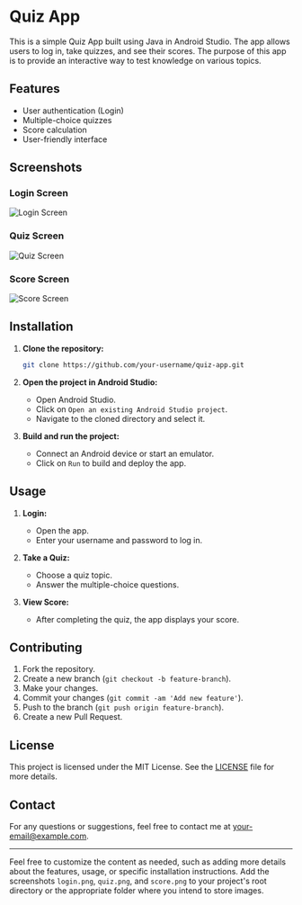 # Quiz App

This is a simple Quiz App built using Java in Android Studio. The app allows users to log in, take quizzes, and see their scores. The purpose of this app is to provide an interactive way to test knowledge on various topics.

## Features

- User authentication (Login)
- Multiple-choice quizzes
- Score calculation
- User-friendly interface

## Screenshots

### Login Screen
![Login Screen](login.png)

### Quiz Screen
![Quiz Screen](quiz.png)

### Score Screen
![Score Screen](score.png)

## Installation

1. **Clone the repository:**
   ```sh
   git clone https://github.com/your-username/quiz-app.git
   ```

2. **Open the project in Android Studio:**
   - Open Android Studio.
   - Click on `Open an existing Android Studio project`.
   - Navigate to the cloned directory and select it.

3. **Build and run the project:**
   - Connect an Android device or start an emulator.
   - Click on `Run` to build and deploy the app.

## Usage

1. **Login:**
   - Open the app.
   - Enter your username and password to log in.

2. **Take a Quiz:**
   - Choose a quiz topic.
   - Answer the multiple-choice questions.

3. **View Score:**
   - After completing the quiz, the app displays your score.

## Contributing

1. Fork the repository.
2. Create a new branch (`git checkout -b feature-branch`).
3. Make your changes.
4. Commit your changes (`git commit -am 'Add new feature'`).
5. Push to the branch (`git push origin feature-branch`).
6. Create a new Pull Request.

## License

This project is licensed under the MIT License. See the [LICENSE](LICENSE) file for more details.

## Contact

For any questions or suggestions, feel free to contact me at [your-email@example.com](mailto:your-email@example.com).

---

Feel free to customize the content as needed, such as adding more details about the features, usage, or specific installation instructions. Add the screenshots `login.png`, `quiz.png`, and `score.png` to your project's root directory or the appropriate folder where you intend to store images.
